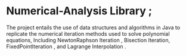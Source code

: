# Numerical-Analysis Library  ; 
The project entails the use of data structures and algorithms in Java to replicate the numerical iteration methods used to solve polynomial equations,
Including NewtonRaphson Iteration , Bisection Iteration, FixedPointIteration  , and Lagrange Interpolation .
